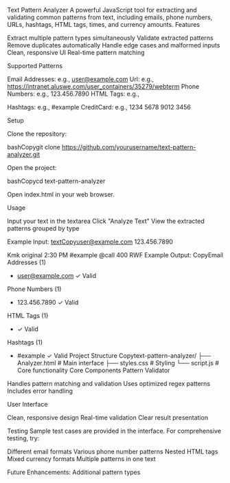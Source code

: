 Text Pattern Analyzer
A powerful JavaScript tool for extracting and validating common patterns from text, including emails, phone numbers, URLs, hashtags, HTML tags, times, and currency amounts.
Features

Extract multiple pattern types simultaneously
Validate extracted patterns
Remove duplicates automatically
Handle edge cases and malformed inputs
Clean, responsive UI
Real-time pattern matching

Supported Patterns

Email Addresses: e.g., user@example.com
Url: e.g., https://intranet.aluswe.com/user_containers/35279/webterm
Phone Numbers: e.g., 123.456.7890
HTML Tags: e.g., <p>
Hashtags: e.g., #example
CreditCard: e.g., 1234 5678 9012 3456

Setup

Clone the repository:

bashCopygit clone https://github.com/yourusername/text-pattern-analyzer.git

Open the project:

bashCopycd text-pattern-analyzer

Open index.html in your web browser.

Usage

Input your text in the textarea
Click "Analyze Text"
View the extracted patterns grouped by type

Example Input:
textCopyuser@example.com 123.456.7890 <p> Kmk original 2:30 PM #example @call 400 RWF
Example Output:
CopyEmail Addresses (1)
- user@example.com ✓ Valid

Phone Numbers (1)
- 123.456.7890 ✓ Valid

HTML Tags (1)
- <p> ✓ Valid

Hashtags (1)
- #example ✓ Valid
Project Structure
Copytext-pattern-analyzer/
├── Analyzer.html          # Main interface
├── styles.css          # Styling
└── script.js          # Core functionality
Core Components
Pattern Validator

Handles pattern matching and validation
Uses optimized regex patterns
Includes error handling

User Interface

Clean, responsive design
Real-time validation
Clear result presentation

Testing
Sample test cases are provided in the interface. For comprehensive testing, try:

Different email formats
Various phone number patterns
Nested HTML tags
Mixed currency formats
Multiple patterns in one text

Future Enhancements: Additional pattern types
